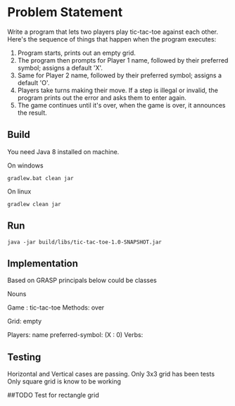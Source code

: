 # Problem Statement

Write a program that lets two players play tic-tac-toe against each other. Here's the sequence of things that happen when the program executes:
1. Program starts, prints out an empty grid.
1. The program then prompts for Player 1 name, followed by their preferred symbol; assigns a default 'X'.
1. Same for Player 2 name, followed by their preferred symbol; assigns a default 'O'.
1. Players take turns making their move. If a step is illegal or invalid, the program prints out the error and asks them to enter again.
1. The game continues until it's over, when the game is over, it announces the result.

## Build

You need Java 8 installed on machine.

On windows
 
    gradlew.bat clean jar
On linux
 
    gradlew clean jar

## Run

    java -jar build/libs/tic-tac-toe-1.0-SNAPSHOT.jar 

## Implementation
Based on GRASP principals below could be classes

Nouns

Game : tic-tac-toe
Methods:
      over

Grid:
   empty

Players:
    name
    preferred-symbol: (X : 0)
Verbs:

## Testing

Horizontal and Vertical cases are passing.
Only 3x3 grid has been tests
Only square grid is know to be working

##TODO
Test for rectangle grid 
